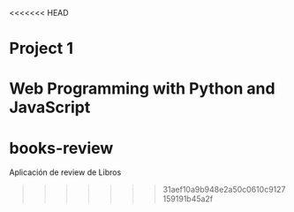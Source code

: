 <<<<<<< HEAD
# Project 1

Web Programming with Python and JavaScript
=======
# books-review
Aplicación de review de Libros
>>>>>>> 31aef10a9b948e2a50c0610c9127159191b45a2f
